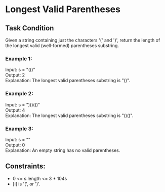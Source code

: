 # Longest Valid Parentheses

## Task Condition
Given a string containing just the characters '(' and ')', return the length of the longest valid (well-formed) parentheses substring.

### Example 1:
Input: s = "(()"  
Output: 2  
Explanation: The longest valid parentheses substring is "()".

### Example 2:
Input: s = ")()())"  
Output: 4  
Explanation: The longest valid parentheses substring is "()()".

### Example 3:
Input: s = ""  
Output: 0  
Explanation: An empty string has no valid parentheses.

## Constraints:
- 0 <= s.length <= 3 * 104s
- [i] is '(', or ')'.
